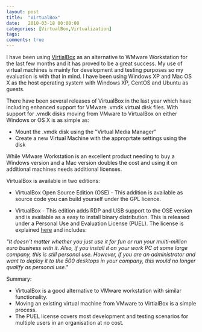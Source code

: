 ```yaml
---
layout: post
title:  "VirtualBox"
date:   2010-03-18 00:00:00
categories: [VirtualBox,Virtualization]
tags:
comments: true
---
```


<p>I have been using <a href="http://www.virtualbox.org/">VirtialBox</a> as an alternative to WMware Workstation for the last few months and it has proved to be a great success. My use of virtual machines is mainly for development and testing purposes so my evaluation is with that in mind. I have been using Windows XP and Mac OS X as the host operating system with Windows XP, CentOS and Ubuntu as guests.</p>
<p>There have been several releases of VirtualBox in the last year which have including enhanced support for VMware .vmdk virtual disk files. With support for .vmdk disks moving from VMware to VirtualBox on either Windows or OS X is as simple as:</p>
<ul>
<li>Mount the .vmdk disk using the "Virtual Media Manager"</li>
<li>Create a new Virtual Machine with the approprtate settings using the disk</li>
</ul>
<p>While VMware Workstation is an excellent product needing to buy a Windows version and a Mac version doubles the cost and using it on additional machines needs additional licenses.</p>
<p>VirtualBox is available in two editions:</p>
<ul>
<li> VirtualBox Open Source Edition (OSE) - This addition is available as source code you can build yourself under the GPL licence.</li>
</ul>
<ul>
<li> VirtualBox - This edition adds RDP and USB support to the OSE version and is available as a easy to install binary distribution. This is released under a Personal Use and Evaluation License (PUEL). The license is explained <a href="http://www.virtualbox.org/wiki/Licensing_FAQ">here</a> and includes:</li>
</ul>
<p><em>"It doesn't matter whether you just use it for fun or run your multi-million euro business with it. Also, if you install it on your work PC at some large company, this is still personal use. However, if you are an administrator and want to deploy it to the 500 desktops in your company, this would no longer qualify as personal use."</em></p>
<p>Summary:</p>
<ul>
<li> VirtualBox is a good alternative to VMware workstation with similar functionality.</li>
<li>Moving an existing virtual machine from VMware to VirtialBox is a simple process.</li>
<li>The PUEL license covers most development and testing scenarios for multiple users in an organisation at no cost.</li>
</ul>
